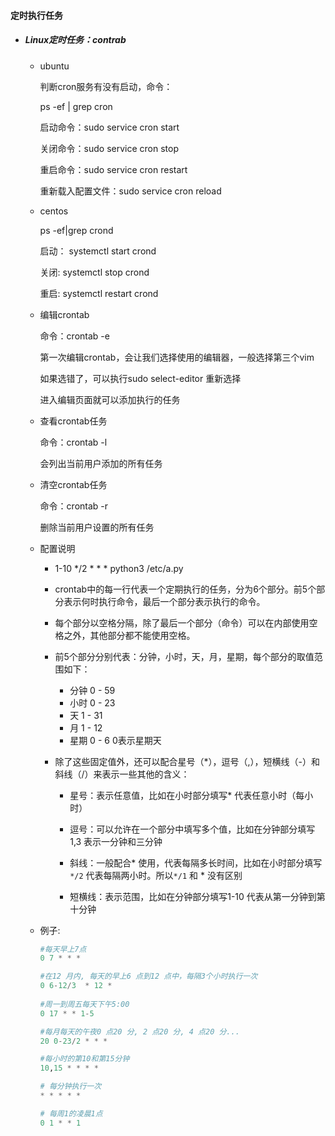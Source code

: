 #### 定时执行任务

- ##### Linux定时任务：contrab

  - ubuntu

    判断cron服务有没有启动，命令：

    ps -ef | grep cron

    启动命令：sudo service cron start

    关闭命令：sudo service cron stop

    重启命令：sudo service cron restart

    重新载入配置文件：sudo service cron reload

  

  - centos

    ps -ef|grep crond

    启动： systemctl start crond

    关闭:  systemctl stop crond

    重启:  systemctl restart crond

  

  

   

  - 编辑crontab

    命令：crontab -e

    第一次编辑crontab，会让我们选择使用的编辑器，一般选择第三个vim

    如果选错了，可以执行sudo select-editor 重新选择

    进入编辑页面就可以添加执行的任务

   

  - 查看crontab任务

    命令：crontab -l

    会列出当前用户添加的所有任务

   

  - 清空crontab任务

    命令：crontab -r

    删除当前用户设置的所有任务

    

  - 配置说明

    - 1-10   */2   *   *   *   python3 /etc/a.py

    - crontab中的每一行代表一个定期执行的任务，分为6个部分。前5个部分表示何时执行命令，最后一个部分表示执行的命令。

    - 每个部分以空格分隔，除了最后一个部分（命令）可以在内部使用空格之外，其他部分都不能使用空格。

    - 前5个部分分别代表：分钟，小时，天，月，星期，每个部分的取值范围如下：

      - 分钟         0 - 59
      - 小时         0 - 23
      - 天           1 - 31
      - 月           1 - 12
      - 星期         0 - 6       0表示星期天

    - 除了这些固定值外，还可以配合星号（*），逗号（,），短横线（-）和斜线（/）来表示一些其他的含义：

      - 星号：表示任意值，比如在小时部分填写* 代表任意小时（每小时）

      - 逗号：可以允许在一个部分中填写多个值，比如在分钟部分填写1,3 表示一分钟和三分钟

      - 斜线：一般配合* 使用，代表每隔多长时间，比如在小时部分填写`*/2` 代表每隔两小时。所以`*/1` 和 * 没有区别

      - 短横线：表示范围，比如在分钟部分填写1-10 代表从第一分钟到第十分钟

        

  - 例子: 

    ```python
    #每天早上7点
    0 7 * * * 
    
    #在12 月内, 每天的早上6 点到12 点中，每隔3个小时执行一次
    0 6-12/3  * 12 *
     
    #周一到周五每天下午5:00
    0 17 * * 1-5
    
    #每月每天的午夜0 点20 分, 2 点20 分, 4 点20 分...
    20 0-23/2 * * *
    
    #每小时的第10和第15分钟
    10,15 * * * *
    
    # 每分钟执行一次
    * * * * * 
    
    # 每周1的凌晨1点
    0 1 * * 1 
    ```



